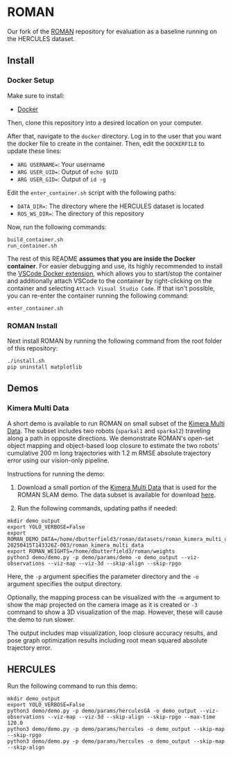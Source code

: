 # ROMAN

Our fork of the [ROMAN](https://github.com/mit-acl/roman) repository for evaluation as a baseline running on the HERCULES dataset.

## Install

### Docker Setup

Make sure to install:
- [Docker](https://docs.docker.com/engine/install/ubuntu/)

Then, clone this repository into a desired location on your computer.

After that, navigate to the `docker` directory. Log in to the user that you want the docker file to create in the container. Then, edit the `DOCKERFILE` to update these lines:
- `ARG USERNAME=`: Your username
- `ARG USER_UID=`: Output of `echo $UID`
- `ARG USER_GID=`: Output of `id -g`

Edit the `enter_container.sh` script with the following paths:
- `DATA_DIR=`: The directory where the HERCULES dataset is located
- `ROS_WS_DIR=`: The directory of this repository

Now, run the following commands:
```
build_container.sh
run_container.sh
```

The rest of this README **assumes that you are inside the Docker container**. For easier debugging and use, its highly recommended to install the [VSCode Docker extension](https://code.visualstudio.com/docs/containers/overview), which allows you to start/stop the container and additionally attach VSCode to the container by right-clicking on the container and selecting `Attach Visual Studio Code`. If that isn't possible, you can re-enter the container running the following command:
```
enter_container.sh
```

### ROMAN Install

Next install ROMAN by running the following command from the root folder of this repository:
```
./install.sh
pip uninstall matplotlib
```

## Demos

### Kimera Multi Data

A short demo is available to run ROMAN on small subset of the [Kimera Multi Data](https://github.com/MIT-SPARK/Kimera-Multi-Data).
The subset includes two robots (`sparkal1` and `sparkal2`) traveling along a path in opposite directions. 
We demonstrate ROMAN's open-set object mapping and object-based loop closure to estimate the two robots' cumulative 200 m long trajectories with 1.2 m RMSE absolute trajectory error using our vision-only pipeline.

Instructions for running the demo:

1. Download a small portion of the [Kimera Multi Data](https://github.com/MIT-SPARK/Kimera-Multi-Data) that is used for the ROMAN SLAM demo. The data subset is available for download [here](https://drive.google.com/drive/folders/1ANdi4IyroWzJmd85ap1V-IMF8-I9haUB?usp=sharing).

2. Run the following commands, updating paths if needed:

```
mkdir demo_output
export YOLO_VERBOSE=False
export ROMAN_DEMO_DATA=/home/dbutterfield3/roman/datasets/roman_kimera_multi_data-20250415T143326Z-003/roman_kimera_multi_data
export ROMAN_WEIGHTS=/home/dbutterfield3/roman/weights
python3 demo/demo.py -p demo/params/demo -o demo_output --viz-observations --viz-map --viz-3d --skip-align --skip-rpgo    
```

Here, the `-p` argument specifies the parameter directory and the `-o` argument specifies the output directory.

Optionally, the mapping process can be visualized with the `-m` argument to show the map projected on the camera image as it is created or `-3` command to show a 3D visualization of the map.
However, these will cause the demo to run slower. 

The output includes map visualization, loop closure accuracy results, and pose graph optimization results including root mean squared absolute trajectory error. 

## HERCULES

Run the following command to run this demo:

```
mkdir demo_output
export YOLO_VERBOSE=False
python3 demo/demo.py -p demo/params/herculesGA -o demo_output --viz-observations --viz-map --viz-3d --skip-align --skip-rpgo --max-time 120.0
python3 demo/demo.py -p demo/params/hercules -o demo_output --skip-map --skip-rpgo    
python3 demo/demo.py -p demo/params/hercules -o demo_output --skip-map --skip-align
```
